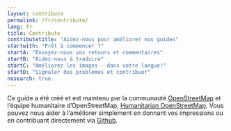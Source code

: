 ```yaml
---
layout: contribute
permalink: /fr/contribute/
lang: fr
title: Contribute
contributetitle: "Aidez-nous pour améliorer nos guides"
startwith: "Prêt à commencer ?"
startA: "Envoyez-nous vos retours et commentaires"
startB: "Aidez-nous à traduire"
startC: "Améliorez les images - dans votre langue!"
startD: "Signaler des problèmes et contribuer"
nosearch: true
---
```

Ce guide a été créé et est maintenu par la communauté [OpenStreetMap](http://www.openstreetmap.org/) et l’équipe humanitaire d’OpenStreetMap, [Humanitarian OpenStreetMap](http://hotosm.org/). Vous pouvez nous aider à l’améliorer simplement en donnant vos impressions ou en contribuant directement via [Github](http://github.com/hotosm/learnosm).
